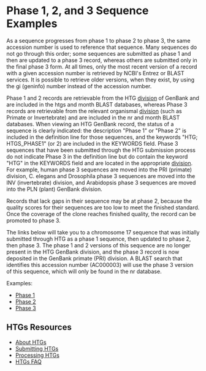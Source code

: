 # Phase 1, 2, and 3 Sequence Examples

As a sequence progresses from phase 1 to phase 2 to phase 3, the same accession number is used to reference that sequence. Many sequences do not go through this order; some sequences are submitted as phase 1 and then are updated to a phase 3 record, whereas others are submitted only in the final phase 3 form. At all times, only the most recent version of a record with a given accession number is retrieved by NCBI's Entrez or BLAST services. It is possible to retrieve older versions, when they exist, by using the gi (geninfo) number instead of the accession number.

Phase 1 and 2 records are retrievable from the HTG [division](/~/htgs/divisions) of GenBank and are included in the htgs and month BLAST databases, whereas Phase 3 records are retrievable from the relevant organismal [division](/~/htgs/divisions) (such as Primate or Invertebrate) and are included in the nr and month BLAST databases. When viewing an HTG GenBank record, the status of a sequence is clearly indicated: the description "Phase 1" or "Phase 2" is included in the definition line for those sequences, and the keywords "HTG; HTGS_PHASE1" (or 2) are included in the KEYWORDS field. Phase 3 sequences that have been submitted through the HTG submission process do not indicate Phase 3 in the definition line but do contain the keyword "HTG" in the KEYWORDS field and are located in the appropriate [division](/~/htgs/divisions). For example, human phase 3 sequences are moved into the PRI (primate) division, C. elegans and Drosophila phase 3 sequences are moved into the INV (invertebrate) division, and Arabidopsis phase 3 sequences are moved into the PLN (plant) GenBank division.

Records that lack gaps in their sequence may be at phase 2, because the quality scores for their sequences are too low to meet the finished standard. Once the coverage of the clone reaches finished quality, the record can be promoted to phase 3.

The links below will take you to a chromosome 17 sequence that was initially submitted through HTG as a phase 1 sequence, then updated to phase 2, then phase 3\. The phase 1 and 2 versions of this sequence are no longer present in the HTG GenBank division, and the phase 3 record is now deposited in the GenBank primate (PRI) division. A BLAST search that identifies this accession number (AC000003) will use the phase 3 version of this sequence, which will only be found in the nr database.

Examples:

*   [Phase 1](//www.ncbi.nlm.nih.gov/nuccore/1556454)
*   [Phase 2](//www.ncbi.nlm.nih.gov/nuccore/2182283)
*   [Phase 3](//www.ncbi.nlm.nih.gov/nuccore/2204282)





<div id="shared-content-1" nid="1331">

<div class="rightnav">

## HTGs Resources

*   [About HTGs](/~/htgs)
*   [Submitting HTGs](/~/htgs/subinfo)
*   [Processing HTGs](/~/htgs/processing)
*   [](/~/htgs/processing)[HTGs FAQ](/~/htgs/faq)



